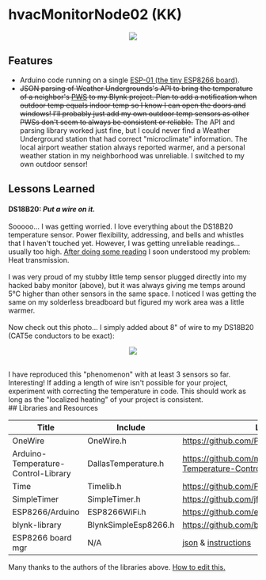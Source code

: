 # hvacMonitorNode02 (KK)
<p align="center"><img src="http://i.imgur.com/hzyOjQH.jpg"/></p>

## Features
 * Arduino code running on a single [ESP-01 (the tiny ESP8266 board)](https://www.hackster.io/esp/products/esp8266-esp-01).
 * ~~JSON parsing of Weather Undergrounds's API to bring the temperature of a neighbor's <a href="https://www.wunderground.com/personal-weather-station/dashboard?ID=KAZTEMPE29">PWS</a> to my Blynk project. Plan to add a notification when outdoor temp equals indoor temp so I know I can open the doors and windows! I'll probably just add my own outdoor temp sensors as other PWSs don't seem to always be consistent or reliable.~~ The API and parsing library worked just fine, but I could never find a Weather Underground station that had correct "microclimate" information. The local airport weather station always reported warmer, and a personal weather station in my neighborhood was unreliable. I switched to my own outdoor sensor!

## Lessons Learned
#### DS18B20: *Put a wire on it.*
Sooooo... I was getting worried. I love everything about the DS18B20 temperature sensor. Power flexibility, addressing, and bells and whistles that I haven't touched yet. However, I was getting unreliable readings... usually too high. <a href="http://arduino.stackexchange.com/questions/789/my-ds18b20-is-reading-high-how-can-i-get-it-to-return-the-correct-temperature">After doing some reading</a> I soon understood my problem: Heat transmission.<br><br>
I was very proud of my stubby little temp sensor plugged directly into my hacked baby monitor (above), but it was always giving me temps around 5°C higher than other sensors in the same space. I noticed I was getting the same on my solderless breadboard but figured my work area was a little warmer.<br><br>
Now check out this photo... I simply added about 8" of wire to my DS18B20 (CAT5e conductors to be exact):
<p align="center"><img src="http://i.imgur.com/o0QafJa.jpg"/></p><br>
I have reproduced this "phenomenon" with at least 3 sensors so far. Interesting! If adding a length of wire isn't possible for your project, experiment with correcting the temperature in code. This should work as long as the "localized heating" of your project is consistent.<br>
## Libraries and Resources

Title | Include | Link
------|---------|------
OneWire | OneWire.h | https://github.com/PaulStoffregen/OneWire
Arduino-Temperature-Control-Library | DallasTemperature.h | https://github.com/milesburton/Arduino-Temperature-Control-Library
Time | Timelib.h | https://github.com/PaulStoffregen/Time
SimpleTimer | SimpleTimer.h | https://github.com/jfturcot/SimpleTimer
ESP8266/Arduino | ESP8266WiFi.h | https://github.com/esp8266/Arduino
blynk-library | BlynkSimpleEsp8266.h | https://github.com/blynkkk/blynk-library
ESP8266 board mgr | N/A | [json](http://arduino.esp8266.com/stable/package_esp8266com_index.json) & [instructions](https://github.com/esp8266/Arduino#installing-with-boards-manager)


Many thanks to the authors of the libraries above. [How to edit this.](https://guides.github.com/features/mastering-markdown/)
